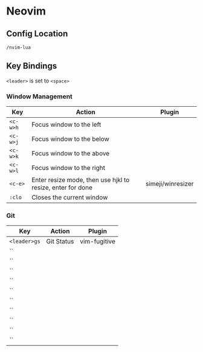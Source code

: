 # Neovim

## Config Location
`/nvim-lua`

## Key Bindings

`<leader>` is set to `<space>`


### Window Management

| Key      | Action                                                     | Plugin            |
|----------|------------------------------------------------------------|-------------------|
| `<c-w>h` | Focus window to the left                                   |                   |
| `<c-w>j` | Focus window to the below                                  |                   |
| `<c-w>k` | Focus window to the above                                  |                   |
| `<c-w>l` | Focus window to the right                                  |                   |
| `<c-e>`  | Enter resize mode, then use hjkl to resize, enter for done | simeji/winresizer |
| `:clo`   | Closes the current window                                  |                   |


### Git

| Key          | Action     | Plugin       |
|--------------|------------|--------------|
| `<leader>gs` | Git Status | vim-fugitive |
| ``           |            |              |
| ``           |            |              |
| ``           |            |              |
| ``           |            |              |
| ``           |            |              |
| ``           |            |              |
| ``           |            |              |
| ``           |            |              |
| ``           |            |              |
| ``           |            |              |
